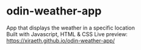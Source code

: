 # odin-weather-app
App that displays the weather in a specific location  
Built with Javascript, HTML & CSS
Live preview: https://xiraeth.github.io/odin-weather-app/
